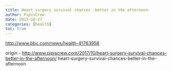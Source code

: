 ```yaml
---
title: Heart surgery survival chances -better in the afternoon-
author: PipisCrew
date: 2017-10-27
categories: [health]
toc: true
---
```


http://www.bbc.com/news/health-41763958

origin - http://www.pipiscrew.com/2017/10/heart-surgery-survival-chances-better-in-the-afternoon/ heart-surgery-survival-chances-better-in-the-afternoon